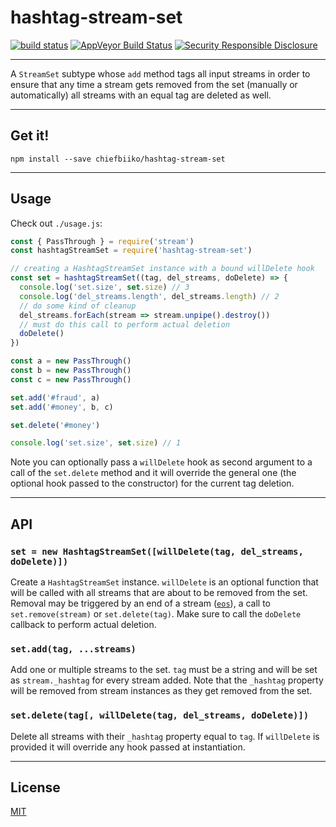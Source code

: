 # hashtag-stream-set

[![build status](http://img.shields.io/travis/chiefbiiko/hashtag-stream-set.svg?style=flat)](http://travis-ci.org/chiefbiiko/hashtag-stream-set) [![AppVeyor Build Status](https://ci.appveyor.com/api/projects/status/github/chiefbiiko/hashtag-stream-set?branch=master&svg=true)](https://ci.appveyor.com/project/chiefbiiko/hashtag-stream-set) [![Security Responsible Disclosure](https://img.shields.io/badge/Security-Responsible%20Disclosure-yellow.svg)](./security.md)

***

A `StreamSet` subtype whose `add` method tags all input streams in order to ensure that any time a stream gets removed from the set (manually or automatically) all streams with an equal tag are deleted as well.

***

## Get it!

```
npm install --save chiefbiiko/hashtag-stream-set
```

***

## Usage

Check out `./usage.js`:

``` js
const { PassThrough } = require('stream')
const hashtagStreamSet = require('hashtag-stream-set')

// creating a HashtagStreamSet instance with a bound willDelete hook
const set = hashtagStreamSet((tag, del_streams, doDelete) => {
  console.log('set.size', set.size) // 3
  console.log('del_streams.length', del_streams.length) // 2
  // do some kind of cleanup
  del_streams.forEach(stream => stream.unpipe().destroy())
  // must do this call to perform actual deletion
  doDelete()
})

const a = new PassThrough()
const b = new PassThrough()
const c = new PassThrough()

set.add('#fraud', a)
set.add('#money', b, c)

set.delete('#money')

console.log('set.size', set.size) // 1
```

Note you can optionally pass a `willDelete` hook as second argument to a call of the `set.delete` method and it will override the general one (the optional hook passed to the constructor) for the current tag deletion.

***

## API

### `set = new HashtagStreamSet([willDelete(tag, del_streams, doDelete)])`

Create a `HashtagStreamSet` instance. `willDelete` is an optional function that will be called with all streams that are about to be removed from the set. Removal may be triggered by an end of a stream  ([`eos`](https://github.com/mafintosh/eos)), a call to `set.remove(stream)` or `set.delete(tag)`. Make sure to call the `doDelete` callback to perform actual deletion.

### `set.add(tag, ...streams)`

Add one or multiple streams to the set. `tag` must be a string and will be set as `stream._hashtag` for every stream added. Note that the `_hashtag` property will be removed from stream instances as they get removed from the set.

### `set.delete(tag[, willDelete(tag, del_streams, doDelete)])`

Delete all streams with their `_hashtag` property equal to `tag`. If `willDelete` is provided it will override any hook passed at instantiation.

***

## License

[MIT](./license.md)
